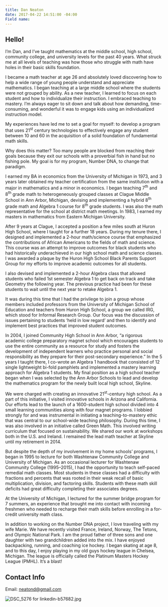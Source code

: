 ```yaml
---
title: Dan Neaton
date: 2017-04-22 14:51:00 -04:00
Field name: 
---
```


## Hello!

I’m Dan, and I’ve taught mathematics at the middle school, high school,
community college, and university levels for the past 40 years. What struck me
at all levels of teaching was how those who struggle with math have holes in
their basic skills foundation.

I became a math teacher at age 26 and absolutely loved discovering how to help a
wide range of young people understand and appreciate mathematics. I began
teaching at a large middle school where the students were not grouped by
ability. As a new teacher, I learned to focus on each student and how to
individualize their instruction. I embraced teaching to mastery. I’m always
eager to sit down and talk about how demanding, time-consuming, and wonderful it
was to engage kids using an individualized instruction model.

My experiences have led me to set a goal for myself: to develop a program that
uses 21<sup>st</sup> century technologies to effectively engage any student
between 10 and 60 in the acquisition of a solid foundation of fundamental math
skills.

Why does this matter? Too many people are blocked from reaching their goals
because they exit our schools with a proverbial fish in hand but no fishing
pole. My goal is for my program, Number DNA, to change that paradigm.

I earned my BA in economics from the University of Michigan in 1973, and 3 years
later obtained my teacher certification from the same institution with a major
in mathematics and a minor in economics. I began teaching 7<sup>th</sup> and
8<sup>th</sup> grade math to heterogeneously grouped classes at Clague Middle
School in Ann Arbor, Michigan, devising and implementing a hybrid 8<sup>th</sup>
grade math and Algebra 1 course for 8<sup>th</sup> grade students. I was also
the math representative for the school at district math meetings. In 1983, I
earned my masters in mathematics from Eastern Michigan University.

After 9 years at Clague, I accepted a position a few miles south at Huron High
School, where I taught for a further 18 years. During my tenure there, I
designed and implemented a 2-hour math/science course that emphasized the
contributions of African Americans to the fields of math and science. This
course was an attempt to improve outcomes for black students who had
historically underachieved in our high school math and science classes. I was
awarded a plaque by the Huron High School Black Parents Support Group for my
efforts to improve academic outcomes for all students.

I also devised and implemented a 2-hour Algebra class that allowed students who
failed 1st semester Algebra 1 to get back on track and take Geometry the
following year. The previous practice had been for these students to wait until
the next year to retake Algebra 1.

It was during this time that I had the privilege to join a group whose members
included professors from the University of Michigan School of Education and
teachers from Huron High School, a group we called IRG, which stood for Informal
Research Group. Our focus was the discussion of issues pertaining to students
‘held in low regard’ and then to identify and implement best practices that
improved student outcomes.

In 2004, I joined Community High School in Ann Arbor, “a rigorous academic
college preparatory magnet school which encourages students to use the entire
community as a resource for study and fosters the development of independent
learners who practice personal and social responsibility as they prepare for
their post-secondary experience.” In the 5 years I taught there, I co-wrote an
Algebra 1 handbook that consisted of 12 single lightweight bi-fold pamphlets and
implemented a mastery learning approach for Algebra 1 students. My final
position as a high school teacher began when I was selected by the Ann Arbor
Schools to lead and develop the mathematics program for the newly built local
high school, Skyline.

We were charged with creating an innovative 21<sup>st</sup>-century high school.
As a part of this initiative, I visited innovative schools in Arizona and
California. Our efforts lead to the launch of a 1600-student high school divided
into 4 small learning communities along with four magnet programs. I lobbied
strongly for and was instrumental in initiating a teaching-to-mastery ethic that
was central to our school-wide teaching philosophy. During this time, I was also
involved in an initiative called Green Math. This involved writing curriculum
that focused on sustainability. We shared our work at workshops both in the
U.S. and Ireland. I remained the lead math teacher at Skyline until my
retirement in 2014.

But despite the depth of my involvement in my home schools’ programs, I began in
1995 to lecture for both Washtenaw Community College and University of
Michigan. As an occasional lecturer for Washtenaw Community College (1995–2015),
I had the opportunity to teach self-paced remedial math classes. Most students
in these classes had a difficulty with fractions and percents that was rooted in
their weak recall of basic multiplication, division, and factoring
skills. Students with these math skill deficits had great difficulty completing
their associates degrees.

At the University of Michigan, I lectured for the summer bridge program for 7
summers, an experience that brought me into contact with incoming freshmen who
needed to recharge their math skills before enrolling in a for-credit university
math class.

In addition to working on the Number DNA project, I love traveling with my wife
Marie. We have recently visited France, Ireland, Norway, The Tetons, and Olympic
National Park. I am the proud father of three sons and one daughter with two
grandchildren added into the mix. I have enjoyed backpacking, running, and
coaching ice hockey. I began skating at age 8, and to this day, I enjoy playing
in my old guys hockey league in Chelsea, Michigan. The league is officially
called the Platinum Masters Hockey League (PMHL). It’s a blast!

## Contact Info

Email: [neatond@gmail.com](mailto:neatond@gmail.com)

![DSC_5276 for linkedin-b57682.jpg](/uploads/DSC_5276%20for%20linkedin-b57682.jpg)

